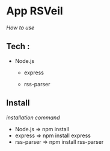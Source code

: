 # App RSVeil
*How to use*
## Tech :
- Node.js
    - express
        
    - rss-parser
## Install
*installation command*
- Node.js => npm install
- express => npm install express
- rss-parser => npm install rss-parser
